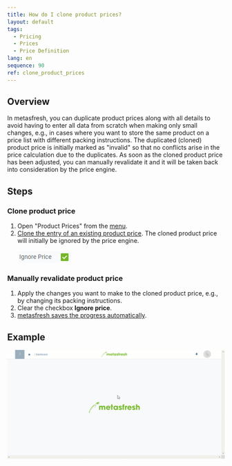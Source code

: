 ```yaml
---
title: How do I clone product prices?
layout: default
tags:
  - Pricing
  - Prices
  - Price Definition
lang: en
sequence: 90
ref: clone_product_prices
---
```


## Overview
In metasfresh, you can duplicate product prices along with all details to avoid having to enter all data from scratch when making only small changes, e.g., in cases where you want to store the same product on a price list with different packing instructions. The duplicated (cloned) product price is initially marked as "invalid" so that no conflicts arise in the price calculation due to the duplicates. As soon as the cloned product price has been adjusted, you can manually revalidate it and it will be taken back into consideration by the price engine.

## Steps

### Clone product price
1. Open "Product Prices" from the [menu](Menu).
1. [Clone the entry of an existing product price](clone_record_window). The cloned product price will initially be ignored by the price engine.<br><br>![Checkbox "Ignore price"=Y](assets/Ignore_price.png)

### Manually revalidate product price
1. Apply the changes you want to make to the cloned product price, e.g., by changing its packing instructions.
1. Clear the checkbox **Ignore price**.
1. [metasfresh saves the progress automatically](Saveindicator).

## Example
![](assets/Clone_product_prices.gif)
